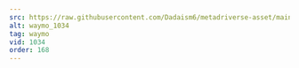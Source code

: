 ```yaml
---
src: https://raw.githubusercontent.com/Dadaism6/metadriverse-asset/main/script-waymo-output-newcompressed/waymo_1034.mp4
alt: waymo_1034
tag: waymo
vid: 1034
order: 168
---
```

